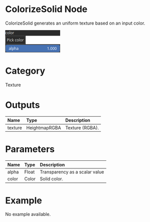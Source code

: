 
ColorizeSolid Node
==================


ColorizeSolid generates an uniform texture based on an input color.



![img](../../images/nodes/ColorizeSolid_settings.png)


# Category


Texture
# Outputs

|Name|Type|Description|
| :--- | :--- | :--- |
|texture|HeightmapRGBA|Texture (RGBA).|

# Parameters

|Name|Type|Description|
| :--- | :--- | :--- |
|alpha|Float|Transparency as a scalar value|
|color|Color|Solid color.|

# Example


No example available.
